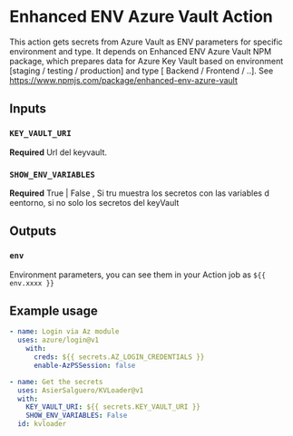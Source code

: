 # Enhanced ENV Azure Vault Action

This action gets secrets from Azure Vault as ENV parameters for specific environment and type.
It depends on Enhanced ENV Azure Vault NPM package, which prepares data for Azure Key Vault based on environment [staging / testing / production] and type [ Backend / Frontend / ..].
See https://www.npmjs.com/package/enhanced-env-azure-vault
## Inputs

### `KEY_VAULT_URI`

**Required** Url del keyvault.

### `SHOW_ENV_VARIABLES`

**Required** True | False , Si tru muestra los secretos con las variables d eentorno, si no solo los secretos del keyVault

## Outputs

### `env`

Environment parameters, you can see them in your Action job as `${{ env.xxxx }}`


## Example usage

```yaml
- name: Login via Az module
  uses: azure/login@v1
    with:
      creds: ${{ secrets.AZ_LOGIN_CREDENTIALS }}
      enable-AzPSSession: false

- name: Get the secrets
  uses: AsierSalguero/KVLoader@v1
  with:
    KEY_VAULT_URI: ${{ secrets.KEY_VAULT_URI }}
    SHOW_ENV_VARIABLES: False
  id: kvloader

